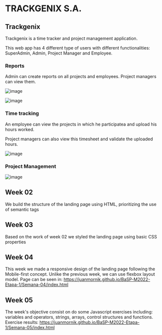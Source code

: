 # TRACKGENIX S.A.

## Trackgenix

Trackgenix is a time tracker and project management application. 

This web app has 4 different type of users with different functionalities: SuperAdmin, Admin, Project Manager and Employee.


### Reports

Admin can create reports on all projects and employees. Project managers can view them.

![image](https://user-images.githubusercontent.com/94427392/160259600-75f93190-5ded-474e-9e78-eb957a0e7518.png)

![image](https://user-images.githubusercontent.com/94427392/160259743-dd96b7bb-bd7f-4cf6-80e3-4d3c167cbfea.png)

### Time tracking

An employee can view the projects in which he participatea and upload his hours worked.

Project managers can also view this timesheet and validate the uploaded hours.

![image](https://user-images.githubusercontent.com/94427392/160260367-a2f4d483-c3f3-4699-b6cb-4821c6e2f328.png)

### Project Management

![image](https://user-images.githubusercontent.com/94427392/160260373-ef8b0520-5d0f-4c44-9641-8e83e86d264b.png)


## Week 02

We build the structure of the landing page using HTML, prioritizing the use of semantic tags

## Week 03

Based on the work of week 02 we styled the landing page using basic CSS properties

## Week 04

This week we made a responsive design of the landing page following the Mobile-first concept.
Unlike the previous week, we can use flexbox layout model.
Page can be seen in: https://juanmornik.github.io/BaSP-M2022-Etapa-1/Semana-04/index.html

## Week 05

The week's objective consist on do some Javascript exercises including: variables and operators, strings, arrays, control structures and functions.
Exercise results: https://juanmornik.github.io/BaSP-M2022-Etapa-1/Semana-05/index.html